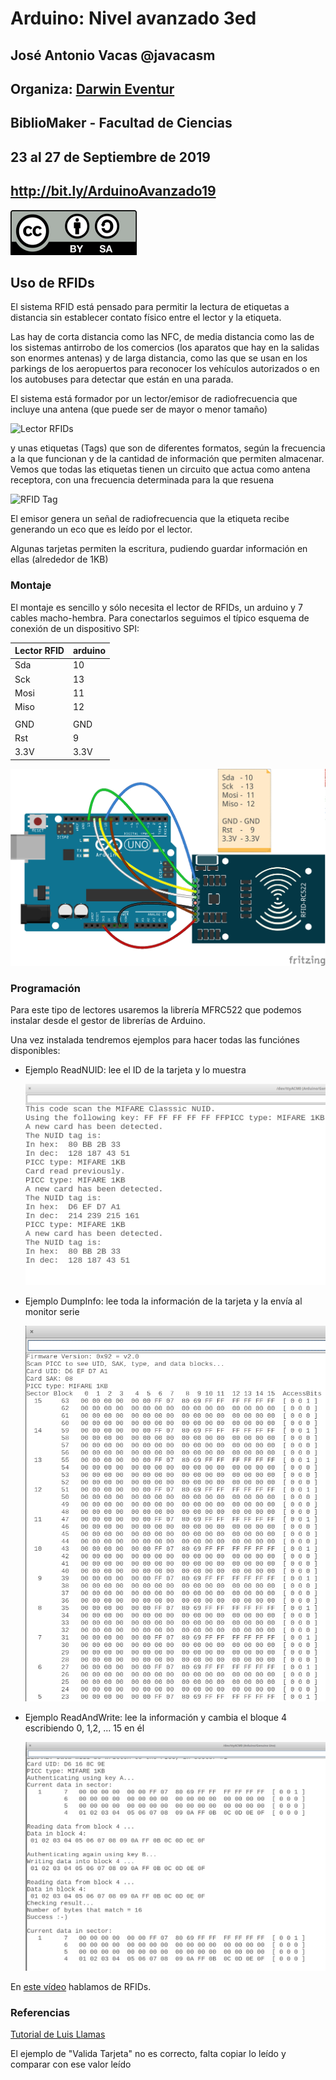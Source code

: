 # Arduino: Nivel avanzado 3ed


## José Antonio Vacas @javacasm
## Organiza: [Darwin Eventur](https://www.darwineventur.com/2019/07/arduino-avanzado-3a-edicion.html)
## BiblioMaker - Facultad de Ciencias
## 23 al 27 de Septiembre de 2019

## http://bit.ly/ArduinoAvanzado19
![CC](./images/Licencia_CC_peque.png)



## Uso de RFIDs

El sistema RFID está pensado para permitir la lectura de etiquetas a distancia sin establecer contato físico entre el lector y la etiqueta.

Las hay de corta distancia como las NFC, de media distancia como las de los sistemas antirrobo de los comercios (los aparatos que hay en la salidas son enormes antenas) y de larga distancia, como las que se usan en los parkings de los aeropuertos para reconocer los vehículos autorizados o en los autobuses para detectar que están en una parada.

El sistema está formador por un lector/emisor de radiofrecuencia que incluye una antena (que puede ser de mayor o menor tamaño)

![Lector RFIDs](https://www.prometec.net/wp-content/uploads/2016/03/VUPN6326.jpg)

y unas etiquetas (Tags) que son de diferentes formatos, según la frecuencia a la que funcionan y de la cantidad de información que permiten almacenar. Vemos que todas las etiquetas tienen un circuito que actua como antena receptora, con una frecuencia determinada para la que resuena

![RFID Tag](http://www.ravirajtech.com/rfid-tags.jpg)

El emisor genera un señal de radiofrecuencia que la etiqueta recibe generando un eco que es leído por el lector.

Algunas tarjetas permiten la escritura, pudiendo guardar información en ellas (alrededor de 1KB)

### Montaje

El montaje es sencillo y sólo necesita el lector de RFIDs, un arduino y 7 cables macho-hembra. Para conectarlos seguimos el típico esquema de conexión de un dispositivo SPI:

|Lector RFID|arduino
|---|---|
|Sda   | 10
|Sck    | 13
|Mosi |  11
|Miso |  12
|||
|GND | GND
|Rst    |    9
|3.3V|3.3V

![](./images/RFid_bb.png)

### Programación

Para este tipo de lectores usaremos la librería MFRC522 que podemos instalar desde el gestor de librerías de Arduino.

Una vez instalada tendremos ejemplos para hacer todas las funciónes disponibles:

* Ejemplo ReadNUID: lee el ID de la tarjeta y lo muestra

  ![RFID_Lectura.png](./images/RFID_Lectura.png)

* Ejemplo DumpInfo: lee toda la información de la tarjeta y la envía al monitor serie

  ![RFID_Dump.png](./images/RFID_Dump.png)
* Ejemplo ReadAndWrite: lee la información y cambia el bloque 4 escribiendo 0, 1,2, ... 15 en él

  ![RFID_Escritura.png](./images/RFID_Escritura.png)


En [este vídeo](https://youtu.be/suunQECfMM8) hablamos de RFIDs.


### Referencias

[Tutorial de Luis Llamas](https://www.luisllamas.es/arduino-rfid-mifare-rc522/)

El ejemplo de "Valida Tarjeta" no es correcto, falta copiar lo leído y comparar con ese valor leído
